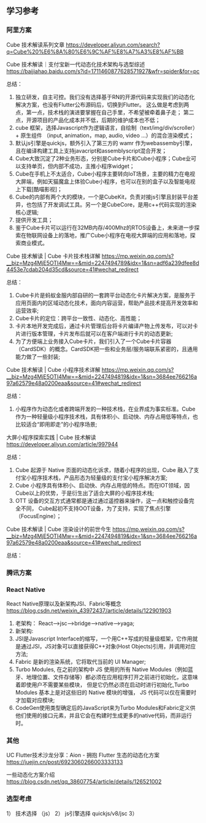 ## 学习参考
### 阿里方案

Cube 技术解读系列文章
https://developer.aliyun.com/search?q=Cube%20%E6%8A%80%E6%9C%AF%E8%A7%A3%E8%AF%BB

Cube 技术解读｜支付宝新一代动态化技术架构与选型综述
https://baijiahao.baidu.com/s?id=1711460877628571927&wfr=spider&for=pc

总结：
1. 独立研发，自主可控。我们没有选择基于RN的开源代码来实现我们的动态化解决方案，也没有Flutter公布源码后，切换到Flutter。
这么做是考虑到两点，第一点，技术栈的演进要掌握在自己手里，不希望被牵着鼻子走； 第二点，开源项目的产品化成本并不低，后期的维护成本也不低；
2. cube 框架，选择Javascript作为逻辑语言，自绘制（text/img/div/scroller）+ 原生组件 （input, animation，map, audio, video …）的混合渲染模式；
3. 默认js引擎是quickjs，额外引入了第三方的 wamr 作为webassemby引擎，且在编译构建工具上支持javacript和assemblyscript混合开发；
4. Cube大致沉淀了2种业务形态，分别是Cube卡片和Cube小程序；Cube业可以支持单页，但内部不成功，主推小程序widget；
5. Cube在手机上不太适合，Cube小程序主要转向IoT场景，主要的精力在电视大屏端，例如天猫魔盒上体验Cube小程序，也可以在别的盒子以及智能电视上下载[酷喵影视]；
6. Cube的内部有两个大的模块，一个是CubeKit，负责对接js引擎且封装平台差异，也包括了开发调试工具。另一个是CubeCore，是用c++代码实现的渲染核心逻辑;
7. 提供开发工具；
8. 鉴于Cube卡片可以运行在32MB内存/400Mhz的RTOS设备上，未来进一步探索在物联网设备上的落地，推广Cube小程序在电视大屏端的应用和落地，探索商业模式。


Cube 技术解读 | Cube 卡片技术栈详解
https://mp.weixin.qq.com/s?__biz=Mzg4MjE5OTI4Mw==&mid=2247494789&idx=1&sn=adf6a239dfee8d4453e7cdab204d35cd&source=41#wechat_redirect

总结：
1. Cube卡片是蚂蚁金服内部自研的一套跨平台动态化卡片解决方案，是服务于应用页面内的区域动态化技术，面向内容运营，帮助产品技术提高开发效率和运营效率;
2. Cube卡片的定位：跨平台一致性、动态化、高性能；
3. 卡片本地开发完成后，通过卡片管理后台将卡片编译产物上传发布，可以对卡片进行版本管理，卡片发布后就可以在客户端进行卡片的动态更新;
4. 为了方便端上业务接入Cube卡片，我们引入了一个Cube卡片容器（CardSDK）的概念。CardSDK把一些和业务层/服务端联系紧密的，且通用能力做了一些封装;


Cube 技术解读 | Cube 小程序技术详解
https://mp.weixin.qq.com/s?__biz=Mzg4MjE5OTI4Mw==&mid=2247494819&idx=1&sn=3684ee766216a97a62579e48a0200eaa&source=41#wechat_redirect

总结：
1. 小程序作为动态化或者跨端开发的一种技术栈，在业界成为事实标准。Cube 作为一种轻量级小程序技术栈，具有体积小、启动快、内存占用低等特点，也比较适合“即用即走”的小程序场景;



大屏小程序探索实践 | Cube 技术解读
https://developer.aliyun.com/article/997944

总结：
1. Cube 起源于 Native 页面的动态化诉求，随着小程序的出现，Cube 融入了支付宝小程序技术栈，产品形态为轻量级的支付宝小程序解决方案;
2. Cube 小程序具有体积小、启动快、内存占用低的特点。而在IOT领域，因Cube以上的优势，于是衍生出了适合大屏的小程序技术栈;
3. OTT 设备的交互方式通常都是通过通过遥控器来操作，这一点和触控设备完全不同， Cube起初不支持OOT设备，为了支持，实现了焦点引擎（FocusEngine）；


Cube 技术解读 | Cube 渲染设计的前世今生
https://mp.weixin.qq.com/s?__biz=Mzg4MjE5OTI4Mw==&mid=2247494819&idx=1&sn=3684ee766216a97a62579e48a0200eaa&source=41#wechat_redirect

总结：


### 腾讯方案

### React Native
React Native原理以及新架构JSI、Fabric等概念
https://blog.csdn.net/weixin_43972437/article/details/122901903

1. 老架构： React-->jsc-->bridge-->native-->yaga;
2. 新架构: 
3. JSI是Javascript Interface的缩写，一个用C++写成的轻量级框架，它作用就是通过JSI，JS对象可以直接获得C++对象(Host Objects)引用，并调用对应方法;
4. Fabric 是新的渲染系统，它将取代当前的 UI Manager;
5. Turbo Modules, 在之前的架构中 JS 使用的所有 Native Modules（例如蓝牙、地理位置、文件存储等）都必须在应用程序打开之前进行初始化，这意味着即使用户不需要某些模块，
   但是它仍然必须在启动时进行初始化,Turbo Modules 基本上是对这些旧的 Native 模块的增强， JS 代码可以仅在需要时才加载对应模块;
6. CodeGen使用类型确定后的JavaScript来为Turbo Modules和Fabric定义供他们使用的接口元素，并且它会在构建时生成更多的native代码，而非运行时。


### 其他
UC Flutter技术沙龙分享：Aion - 拥抱 Flutter 生态的动态化方案
https://juejin.cn/post/6923060266003333133

一些动态化方案介绍
https://blog.csdn.net/qq_38607754/article/details/126521002


### 选型考虑
1） 技术选择 （js）
2） js引擎选择  quickjs/v8/jsc
3） 